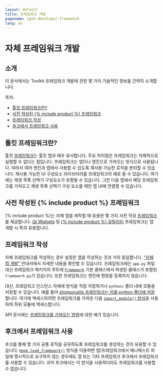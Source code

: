 ```yaml
---
layout: default
title: 프레임워크 개발
pagename: sgtk-developer-framework
lang: ko
---
```


# 자체 프레임워크 개발

## 소개
이 문서에서는 Toolkit 프레임워크 개발에 관한 몇 가지 기술적인 정보를 간략히 소개합니다.

목차:
- [툴킷 프레임워크란?](#what-is-a-toolkit-framework)
- [사전 작성된 {% include product %} 프레임워크](#pre-made-shotgun-frameworks)
- [프레임워크 작성](#creating-a-framework)
- [후크에서 프레임워크 사용](#using-frameworks-from-hooks)

## 툴킷 프레임워크란?

툴킷 [프레임워크](https://developer.shotgunsoftware.com/tk-core/platform.html?highlight=hide_tk_title_bar#frameworks)는 툴킷 앱과 매우 유사합니다.
주요 차이점은 프레임워크는 자체적으로 실행할 수 없다는 점입니다.
프레임워크는 앱이나 엔진으로 가져오는 방식으로 사용됩니다. 따라서 여러 엔진과 앱에서 사용할 수 있도록 재사용 가능한 로직을 분리할 수 있습니다.
재사용 가능한 UI 구성요소 라이브러리를 프레임워크의 예로 들 수 있습니다. 여기에는 재생 목록 선택기 구성요소가 포함될 수 있습니다.
그런 다음 앱에서 해당 프레임워크를 가져오고 재생 목록 선택기 구성 요소를 메인 앱 UI에 연결할 수 있습니다.

## 사전 작성된 {% include product %} 프레임워크

{% include product %}는 자체 앱을 제작할 때 유용한 몇 가지 사전 작성 [프레임워크](https://developer.shotgridsoftware.com/ko/c6db88dd/)를 제공합니다.
[Qt Widgets](https://developer.shotgunsoftware.com/tk-framework-qtwidgets/) 및 [{% include product %} 유틸리티](https://developer.shotgunsoftware.com/tk-framework-shotgunutils/) 프레임워크는 앱 개발 시 특히 유용합니다.

## 프레임워크 작성

자체 프레임워크를 작성하는 경우 설정은 앱을 작성하는 것과 거의 동일합니다. ["자체 앱 개발"](sgtk-developer-app.md) 안내서에서 자세한 내용을 확인할 수 있습니다.
프레임워크에는 `app.py` 파일 대신 프레임워크 패키지의 루트에 [`Framework`](https://developer.shotgunsoftware.com/tk-core/platform.html?highlight=hide_tk_title_bar#framework) 기본 클래스에서 파생된 클래스가 포함된 `framework.py`가 있습니다. 또한 프레임워크는 엔진에 명령을 등록하지 않습니다.

대신, 프레임워크 인스턴스 자체에 방식을 직접 저장하거나 `python/` 폴더 내에 모듈을 저장할 수 있습니다.
예를 들어 [shotgunutils 프레임워크는 이를 python 폴더에 저장](https://github.com/shotgunsoftware/tk-framework-shotgunutils/tree/v5.6.2/python)합니다.
여기에 액세스하려면 프레임워크를 가져온 다음 [`import_module()` 방식](https://developer.shotgunsoftware.com/tk-core/platform.html#sgtk.platform.Framework.import_module)을 사용하여 하위 모듈에 액세스합니다.

API 문서에는 [프레임워크를 가져오는 방법](https://developer.shotgunsoftware.com/tk-core/platform.html?highlight=hide_tk_title_bar#frameworks)에 대한 예가 있습니다.

## 후크에서 프레임워크 사용
후크를 통해 몇 가지 공통 로직을 공유하도록 프레임워크를 생성하는 것이 유용할 수 있습니다.
[`Hook.load_framework()`](https://developer.shotgunsoftware.com/tk-core/core.html#sgtk.Hook.load_framework) 방식을 이용하면 앱/프레임워크에서 매니페스트 파일에 명시적으로 요구하지 않는 경우에도 앱 또는 기타 프레임워크 후크에서 프레임워크를 사용할 수 있습니다. 코어 후크에서는 이 방식을 사용하더라도 프레임워크를 사용할 수 없습니다.

